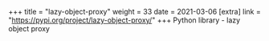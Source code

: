 +++
title = "lazy-object-proxy"
weight = 33
date = 2021-03-06
[extra]
link = "https://pypi.org/project/lazy-object-proxy/"
+++
Python library - lazy object proxy

